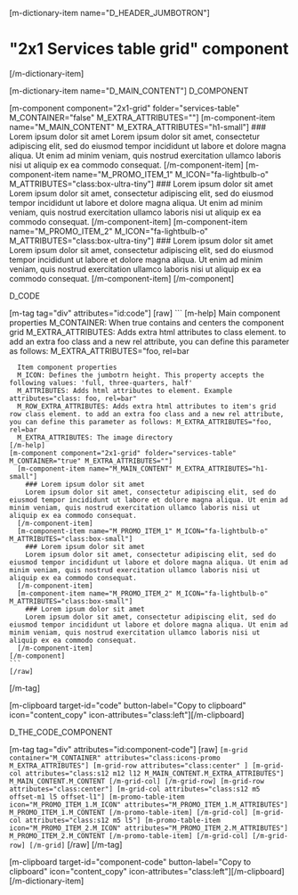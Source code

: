 [m-dictionary-item name="D_HEADER_JUMBOTRON"]
  # "2x1 Services table grid" component
[/m-dictionary-item]

[m-dictionary-item name="D_MAIN_CONTENT"]
  D_COMPONENT

  [m-component component="2x1-grid" folder="services-table" M_CONTAINER="false" M_EXTRA_ATTRIBUTES=""]
    [m-component-item name="M_MAIN_CONTENT" M_EXTRA_ATTRIBUTES="h1-small"]
      ### Lorem ipsum dolor sit amet
      Lorem ipsum dolor sit amet, consectetur adipiscing elit, sed do eiusmod tempor incididunt ut labore et dolore magna aliqua. Ut enim ad minim veniam, quis nostrud exercitation ullamco laboris nisi ut aliquip ex ea commodo consequat.
    [/m-component-item]
    [m-component-item name="M_PROMO_ITEM_1" M_ICON="fa-lightbulb-o" M_ATTRIBUTES="class:box-ultra-tiny"]
      ### Lorem ipsum dolor sit amet
      Lorem ipsum dolor sit amet, consectetur adipiscing elit, sed do eiusmod tempor incididunt ut labore et dolore magna aliqua. Ut enim ad minim veniam, quis nostrud exercitation ullamco laboris nisi ut aliquip ex ea commodo consequat.
    [/m-component-item]
    [m-component-item name="M_PROMO_ITEM_2" M_ICON="fa-lightbulb-o" M_ATTRIBUTES="class:box-ultra-tiny"]
      ### Lorem ipsum dolor sit amet
      Lorem ipsum dolor sit amet, consectetur adipiscing elit, sed do eiusmod tempor incididunt ut labore et dolore magna aliqua. Ut enim ad minim veniam, quis nostrud exercitation ullamco laboris nisi ut aliquip ex ea commodo consequat.
    [/m-component-item]
  [/m-component]  

  D_CODE

  [m-tag tag="div" attributes="id:code"]
    [raw]
    ```
    [m-help]
      Main component properties
      M_CONTAINER: When true contains and centers the component grid
      M_EXTRA_ATTRIBUTES: Adds extra html attributes to class element. to add an extra foo class and a new rel attribute, you can define this parameter as follows: M_EXTRA_ATTRIBUTES="foo, rel=bar

      Item component properties
      M_ICON: Defines the jumbotrn height. This property accepts the following values: 'full, three-quarters, half'
      M_ATTRIBUTES: Adds html attributes to element. Example attributes="class: foo, rel=bar"
      M_ROW_EXTRA_ATTRIBUTES: Adds extra html attributes to item's grid row class element. to add an extra foo class and a new rel attribute, you can define this parameter as follows: M_EXTRA_ATTRIBUTES="foo, rel=bar
      M_EXTRA_ATTRIBUTES: The image directory
    [/m-help]
    [m-component component="2x1-grid" folder="services-table" M_CONTAINER="true" M_EXTRA_ATTRIBUTES=""]
      [m-component-item name="M_MAIN_CONTENT" M_EXTRA_ATTRIBUTES="h1-small"]
        ### Lorem ipsum dolor sit amet
        Lorem ipsum dolor sit amet, consectetur adipiscing elit, sed do eiusmod tempor incididunt ut labore et dolore magna aliqua. Ut enim ad minim veniam, quis nostrud exercitation ullamco laboris nisi ut aliquip ex ea commodo consequat.
      [/m-component-item]
      [m-component-item name="M_PROMO_ITEM_1" M_ICON="fa-lightbulb-o" M_ATTRIBUTES="class:box-small"]
        ### Lorem ipsum dolor sit amet
        Lorem ipsum dolor sit amet, consectetur adipiscing elit, sed do eiusmod tempor incididunt ut labore et dolore magna aliqua. Ut enim ad minim veniam, quis nostrud exercitation ullamco laboris nisi ut aliquip ex ea commodo consequat.
      [/m-component-item]
      [m-component-item name="M_PROMO_ITEM_2" M_ICON="fa-lightbulb-o" M_ATTRIBUTES="class:box-small"]
        ### Lorem ipsum dolor sit amet
        Lorem ipsum dolor sit amet, consectetur adipiscing elit, sed do eiusmod tempor incididunt ut labore et dolore magna aliqua. Ut enim ad minim veniam, quis nostrud exercitation ullamco laboris nisi ut aliquip ex ea commodo consequat.
      [/m-component-item]
    [/m-component]     
    ```
    [/raw]
  [/m-tag]  

  [m-clipboard target-id="code" button-label="Copy to clipboard" icon="content_copy" icon-attributes="class:left"][/m-clipboard]

  D_THE_CODE_COMPONENT

  [m-tag tag="div" attributes="id:component-code"]
    [raw]
    ```
    [m-grid container="M_CONTAINER" attributes="class:icons-promo M_EXTRA_ATTRIBUTES"]
      [m-grid-row attributes="class:center" ]
        [m-grid-col attributes="class:s12 m12 l12 M_MAIN_CONTENT.M_EXTRA_ATTRIBUTES"]
          M_MAIN_CONTENT.M_CONTENT
        [/m-grid-col]
      [/m-grid-row]
      [m-grid-row attributes="class:center"]
        [m-grid-col attributes="class:s12 m5 offset-m1 l5 offset-l1"]
          [m-promo-table-item icon="M_PROMO_ITEM_1.M_ICON" attributes="M_PROMO_ITEM_1.M_ATTRIBUTES"]
            M_PROMO_ITEM_1.M_CONTENT
          [/m-promo-table-item]
        [/m-grid-col]
        [m-grid-col attributes="class:s12 m5 l5"]
          [m-promo-table-item icon="M_PROMO_ITEM_2.M_ICON" attributes="M_PROMO_ITEM_2.M_ATTRIBUTES"]
            M_PROMO_ITEM_2.M_CONTENT
          [/m-promo-table-item]
        [/m-grid-col]
      [/m-grid-row]
    [/m-grid]
    ```
    [/raw]
  [/m-tag]  

  [m-clipboard target-id="component-code" button-label="Copy to clipboard" icon="content_copy" icon-attributes="class:left"][/m-clipboard]
[/m-dictionary-item]
